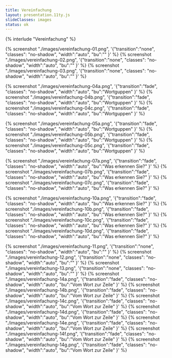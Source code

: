 ```yaml
---
title: Vereinfachung
layout: presentation.11ty.js
slideClasses: images
status: ok
---
```


{% interlude "Vereinfachung" %}

<!-- Video -->

{% screenshot "./images/vereinfachung-01.png", '{"transition":"none", "classes": "no-shadow", "width":"auto", "bu":"" }' %}
{% screenshot "./images/vereinfachung-02.png", '{"transition":"none", "classes": "no-shadow", "width":"auto", "bu":"" }' %}
{% screenshot "./images/vereinfachung-03.png", '{"transition":"none", "classes": "no-shadow", "width":"auto", "bu":"" }' %}

{% screenshot "./images/vereinfachung-04a.png", '{"transition":"fade", "classes": "no-shadow", "width":"auto", "bu":"Wortguppen" }' %}
{% screenshot "./images/vereinfachung-04b.png", '{"transition":"fade", "classes": "no-shadow", "width":"auto", "bu":"Wortguppen" }' %}
{% screenshot "./images/vereinfachung-04c.png", '{"transition":"fade", "classes": "no-shadow", "width":"auto", "bu":"Wortguppen" }' %}

{% screenshot "./images/vereinfachung-05a.png", '{"transition":"fade", "classes": "no-shadow", "width":"auto", "bu":"Wortguppen" }' %}
{% screenshot "./images/vereinfachung-05b.png", '{"transition":"fade", "classes": "no-shadow", "width":"auto", "bu":"Wortguppen" }' %}
{% screenshot "./images/vereinfachung-05c.png", '{"transition":"fade", "classes": "no-shadow", "width":"auto", "bu":"Wortguppen" }' %}


{% screenshot "./images/vereinfachung-07a.png", '{"transition":"fade", "classes": "no-shadow", "width":"auto", "bu":"Was erkennen Sie?" }' %}
{% screenshot "./images/vereinfachung-07b.png", '{"transition":"fade", "classes": "no-shadow", "width":"auto", "bu":"Was erkennen Sie?" }' %}
{% screenshot "./images/vereinfachung-07c.png", '{"transition":"fade", "classes": "no-shadow", "width":"auto", "bu":"Was erkennen Sie?" }' %}
 
{% screenshot "./images/vereinfachung-10a.png", '{"transition":"fade", "classes": "no-shadow", "width":"auto", "bu":"Was erkennen Sie?" }' %} 
{% screenshot "./images/vereinfachung-10b.png", '{"transition":"fade", "classes": "no-shadow", "width":"auto", "bu":"Was erkennen Sie?" }' %}
{% screenshot "./images/vereinfachung-10c.png", '{"transition":"fade", "classes": "no-shadow", "width":"auto", "bu":"Was erkennen Sie?" }' %}
{% screenshot "./images/vereinfachung-10d.png", '{"transition":"fade", "classes": "no-shadow", "width":"auto", "bu":"Was erkennen Sie?" }' %}

{% screenshot "./images/vereinfachung-11.png", '{"transition":"none", "classes": "no-shadow", "width":"auto", "bu":"" }' %}
{% screenshot "./images/vereinfachung-12.png", '{"transition":"none", "classes": "no-shadow", "width":"auto", "bu":"" }' %}
{% screenshot "./images/vereinfachung-13.png", '{"transition":"none", "classes": "no-shadow", "width":"auto", "bu":"" }' %}
{% screenshot "./images/vereinfachung-14a.png", '{"transition":"fade", "classes": "no-shadow", "width":"auto", "bu":"Vom Wort zur Zeile" }' %}
{% screenshot "./images/vereinfachung-14b.png", '{"transition":"fade", "classes": "no-shadow", "width":"auto", "bu":"Vom Wort zur Zeile" }' %}
{% screenshot "./images/vereinfachung-14c.png", '{"transition":"fade", "classes": "no-shadow", "width":"auto", "bu":"Vom Wort zur Zeile" }' %}
{% screenshot "./images/vereinfachung-14d.png", '{"transition":"fade", "classes": "no-shadow", "width":"auto", "bu":"Vom Wort zur Zeile" }' %}
{% screenshot "./images/vereinfachung-14e.png", '{"transition":"fade", "classes": "no-shadow", "width":"auto", "bu":"Vom Wort zur Zeile" }' %}
{% screenshot "./images/vereinfachung-14f.png", '{"transition":"fade", "classes": "no-shadow", "width":"auto", "bu":"Vom Wort zur Zeile" }' %}
{% screenshot "./images/vereinfachung-14g.png", '{"transition":"fade", "classes": "no-shadow", "width":"auto", "bu":"Vom Wort zur Zeile" }' %}



